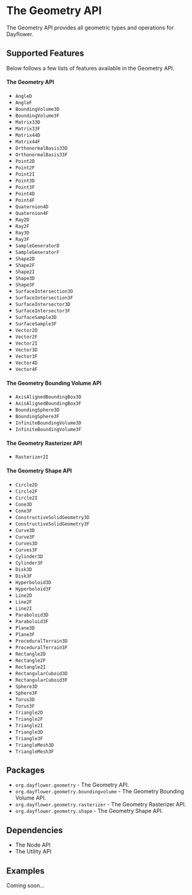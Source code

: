 The Geometry API
================
The Geometry API provides all geometric types and operations for Dayflower.

Supported Features
------------------
Below follows a few lists of features available in the Geometry API.

#### The Geometry API
* `AngleD`
* `AngleF`
* `BoundingVolume3D`
* `BoundingVolume3F`
* `Matrix33D`
* `Matrix33F`
* `Matrix44D`
* `Matrix44F`
* `OrthonormalBasis33D`
* `OrthonormalBasis33F`
* `Point2D`
* `Point2F`
* `Point2I`
* `Point3D`
* `Point3F`
* `Point4D`
* `Point4F`
* `Quaternion4D`
* `Quaternion4F`
* `Ray2D`
* `Ray2F`
* `Ray3D`
* `Ray3F`
* `SampleGeneratorD`
* `SampleGeneratorF`
* `Shape2D`
* `Shape2F`
* `Shape2I`
* `Shape3D`
* `Shape3F`
* `SurfaceIntersection3D`
* `SurfaceIntersection3F`
* `SurfaceIntersector3D`
* `SurfaceIntersector3F`
* `SurfaceSample3D`
* `SurfaceSample3F`
* `Vector2D`
* `Vector2F`
* `Vector2I`
* `Vector3D`
* `Vector3F`
* `Vector4D`
* `Vector4F`

#### The Geometry Bounding Volume API
* `AxisAlignedBoundingBox3D`
* `AxisAlignedBoundingBox3F`
* `BoundingSphere3D`
* `BoundingSphere3F`
* `InfiniteBoundingVolume3D`
* `InfiniteBoundingVolume3F`

#### The Geometry Rasterizer API
* `Rasterizer2I`

#### The Geometry Shape API
* `Circle2D`
* `Circle2F`
* `Circle2I`
* `Cone3D`
* `Cone3F`
* `ConstructiveSolidGeometry3D`
* `ConstructiveSolidGeometry3F`
* `Curve3D`
* `Curve3F`
* `Curves3D`
* `Curves3F`
* `Cylinder3D`
* `Cylinder3F`
* `Disk3D`
* `Disk3F`
* `Hyperboloid3D`
* `Hyperboloid3F`
* `Line2D`
* `Line2F`
* `Line2I`
* `Paraboloid3D`
* `Paraboloid3F`
* `Plane3D`
* `Plane3F`
* `ProceduralTerrain3D`
* `ProceduralTerrain3F`
* `Rectangle2D`
* `Rectangle2F`
* `Rectangle2I`
* `RectangularCuboid3D`
* `RectangularCuboid3F`
* `Sphere3D`
* `Sphere3F`
* `Torus3D`
* `Torus3F`
* `Triangle2D`
* `Triangle2F`
* `Triangle2I`
* `Triangle3D`
* `Triangle3F`
* `TriangleMesh3D`
* `TriangleMesh3F`

Packages
--------
* `org.dayflower.geometry` - The Geometry API.
* `org.dayflower.geometry.boundingvolume` - The Geometry Bounding Volume API.
* `org.dayflower.geometry.rasterizer` - The Geometry Rasterizer API.
* `org.dayflower.geometry.shape` - The Geometry Shape API.

Dependencies
------------
* The Node API
* The Utility API

Examples
--------
Coming soon...